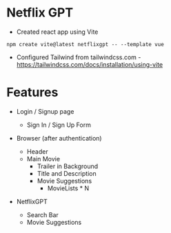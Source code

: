 # Netflix GPT

- Created react app using Vite

```
npm create vite@latest netflixgpt -- --template vue
```

- Configured Tailwind from tailwindcss.com - https://tailwindcss.com/docs/installation/using-vite

# Features

- Login / Signup page

  - Sign In / Sign Up Form

- Browser (after authentication)

  - Header
  - Main Movie
    - Trailer in Background
    - Title and Description
    - Movie Suggestions
      - MovieLists \* N

- NetflixGPT
  - Search Bar
  - Movie Suggestions
